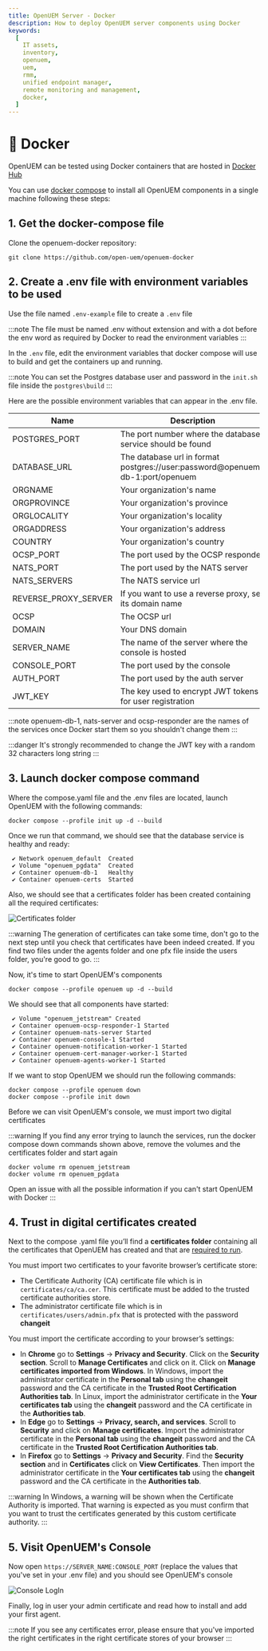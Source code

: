 ```yaml
---
title: OpenUEM Server - Docker
description: How to deploy OpenUEM server components using Docker
keywords:
  [
    IT assets,
    inventory,
    openuem,
    uem,
    rmm,
    unified endpoint manager,
    remote monitoring and management,
    docker,
  ]
---
```


# 🐳 Docker

OpenUEM can be tested using Docker containers that are hosted in [Docker Hub](https://hub.docker.com/u/openuem)

You can use [docker compose](https://docs.docker.com/compose/) to install all OpenUEM components in a single machine following these steps:

## 1. Get the docker-compose file

Clone the openuem-docker repository:

```(bash)
git clone https://github.com/open-uem/openuem-docker
```

## 2. Create a .env file with environment variables to be used

Use the file named `.env-example` file to create a `.env` file

:::note
The file must be named .env without extension and with a dot before the env word as required by Docker to read the environment variables
:::

In the `.env` file, edit the environment variables that docker compose will use to build and get the containers up and running.

:::note
You can set the Postgres database user and password in the `init.sh` file inside the `postgres\build`
:::

Here are the possible environment variables that can appear in the .env file.

| Name                 | Description                                                                   | Optional | Example value                                   |
| -------------------- | ----------------------------------------------------------------------------- | -------- | ----------------------------------------------- |
| POSTGRES_PORT        | The port number where the database service should be found                    | no       | 5432                                            |
| DATABASE_URL         | The database url in format postgres://user:password@openuem-db-1:port/openuem | no       | postgres://test:test@openuem-db-1:5432/openuem" |
| ORGNAME              | Your organization's name                                                      | no       | OpenUEM                                         |
| ORGPROVINCE          | Your organization's province                                                  | yes      | Valladolid                                      |
| ORGLOCALITY          | Your organization's locality                                                  | yes      | Valladolid                                      |
| ORGADDRESS           | Your organization's address                                                   | yes      | My org's address                                |
| COUNTRY              | Your organization's country                                                   | no       | ES                                              |
| OCSP_PORT            | The port used by the OCSP responder                                           | no       | 8000                                            |
| NATS_PORT            | The port used by the NATS server                                              | no       | 4433                                            |
| NATS_SERVERS         | The NATS service url                                                          | no       | nats-server:4433                                |
| REVERSE_PROXY_SERVER | If you want to use a reverse proxy, set its domain name                       | yes      | console.example.com                             |
| OCSP                 | The OCSP url                                                                  | no       | http://ocsp-responder:8000                      |
| DOMAIN               | Your DNS domain                                                               | no       | example.com                                     |
| SERVER_NAME          | The name of the server where the console is hosted                            | no       | server.example.com                              |
| CONSOLE_PORT         | The port used by the console                                                  | no       | 1323                                            |
| AUTH_PORT            | The port used by the auth server                                              | no       | 1324                                            |
| JWT_KEY              | The key used to encrypt JWT tokens for user registration                      | no       | averylongsecret                                 |

:::note
openuem-db-1, nats-server and ocsp-responder are the names of the services once Docker start them so you shouldn't change them
:::

:::danger
It's strongly recommended to change the JWT key with a random 32 characters long string
:::

## 3. Launch docker compose command

Where the compose.yaml file and the .env files are located, launch OpenUEM with the following commands:

```(bash)
docker compose --profile init up -d --build
```

Once we run that command, we should see that the database service is healthy and ready:

```
 ✔ Network openuem_default  Created
 ✔ Volume "openuem_pgdata"  Created
 ✔ Container openuem-db-1   Healthy
 ✔ Container openuem-certs  Started
```

Also, we should see that a certificates folder has been created containing all the required certificates:

![Certificates folder](/img/docker/certificates_folder.png)

:::warning
The generation of certificates can take some time, don't go to the next step until you check that certificates have been indeed created. If you find two files under the agents folder and one pfx file inside the users folder, you're good to go.
:::

Now, it's time to start OpenUEM's components

```(bash)
docker compose --profile openuem up -d --build
```

We should see that all components have started:

```
 ✔ Volume "openuem_jetstream" Created
 ✔ Container openuem-ocsp-responder-1 Started
 ✔ Container openuem-nats-server Started
 ✔ Container openuem-console-1 Started
 ✔ Container openuem-notification-worker-1 Started
 ✔ Container openuem-cert-manager-worker-1 Started
 ✔ Container openuem-agents-worker-1 Started
```

If we want to stop OpenUEM we should run the following commands:

```(bash)
docker compose --profile openuem down
docker compose --profile init down
```

Before we can visit OpenUEM's console, we must import two digital certificates

:::warning
If you find any error trying to launch the services, run the docker compose down commands shown above, remove the volumes and the certificates folder and start again

```
docker volume rm openuem_jetstream
docker volume rm openuem_pgdata
```

Open an issue with all the possible information if you can't start OpenUEM with Docker
:::

## 4. Trust in digital certificates created

Next to the compose .yaml file you’ll find a **certificates folder** containing all the certificates that OpenUEM has created and that are [required to run](/docs/Introduction/security).

You must import two certificates to your favorite browser’s certificate store:

- The Certificate Authority (CA) certificate file which is in `certificates/ca/ca.cer`. This certificate must be added to the trusted certificate authorities store.
- The administrator certificate file which is in `certificates/users/admin.pfx` that is protected with the password **changeit**

You must import the certificate according to your browser’s settings:

- In **Chrome** go to **Settings** -> **Privacy and Security**. Click on the **Security section**. Scroll to **Manage Certificates** and click on it. Click on **Manage certificates imported from Windows**. In Windows, import the administrator certificate in the **Personal tab** using the **changeit** password and the CA certificate in the **Trusted Root Certification Authorities tab**. In Linux, import the administrator certificate in the **Your certificates tab** using the **changeit** password and the CA certificate in the **Authorities tab**.
- In **Edge** go to **Settings** -> **Privacy, search, and services**. Scroll to **Security** and click on **Manage certificates**. Import the administrator certificate in the **Personal tab** using the **changeit** password and the CA certificate in the **Trusted Root Certification Authorities tab**.
- In **Firefox** go to **Settings** -> **Privacy and Security**. Find the **Security section** and in **Certificates** click on **View Certificates**. Then import the administrator certificate in the **Your certificates tab** using the **changeit** password and the CA certificate in the **Authorities tab**.

:::warning
In Windows, a warning will be shown when the Certificate Authority is imported. That warning is expected as you must confirm that you want to trust the certificates generated by this custom certificate authority.
:::

## 5. Visit OpenUEM's Console

Now open `https://SERVER_NAME:CONSOLE_PORT` (replace the values that you've set in your .env file) and you should see OpenUEM's console

![Console LogIn](/img/console/login.png)

Finally, log in user your admin certificate and read how to install and add your first agent.

:::note
If you see any certificates error, please ensure that you've imported the right certificates in the right certificate stores of your browser
:::
